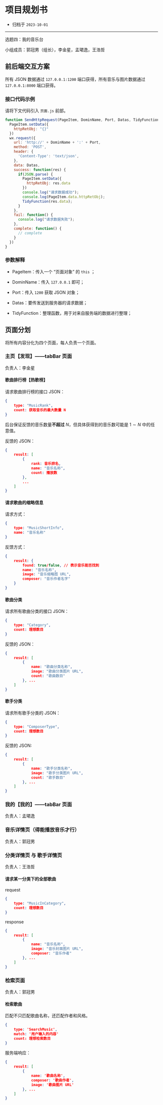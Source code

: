 # 项目规划书

- 归档于 `2023-10-01`

---

选题四：我的音乐台

小组成员：郭冠男（组长），李金星，孟珺逸，王浩哲

## 前后端交互方案

所有 JSON 数据通过 `127.0.0.1:1200` 端口获得，所有音乐与图片数据通过 `127.0.0.1:8000` 端口获得。

### 接口代码示例

请将下文代码引入 `页面.js` 前部。

```js
function SendHttpRequest(PageItem, DominName, Port, Datas, TidyFunction) {
  PageItem.setData({
    httpRetObj: "{}"
  })
  wx.request({
    url: 'http://' + DominName + ':' + Port,
    method: 'POST',
    header: { 
      'Content-Type': 'text/json',
    },
    data: Datas,
    success: function(res) {
      if(JSON.parse) {
        PageItem.setData({
          httpRetObj: res.data
        })
        console.log("请求数据成功");
        console.log(PageItem.data.httpRetObj);
        TidyFunction(res.data);
      }
    },
    fail: function() {
      console.log("请求数据失败");
    },
    complete: function() {
      // complete 
    }
  })
}
```

### 参数解释

- PageItem：传入一个 “页面对象” 的 `this` ；

- DominName：传入 `127.0.0.1` 即可；
- Port：传入 `1200` 获取 JSON 对象；
- Datas：要传发送到服务器的请求数据；
- TidyFunction：整理函数，用于对来自服务端的数据进行整理；

## 页面分划

将所有内容分化为四个页面，每人负责一个页面。

### 主页【发现】——tabBar 页面

负责人：李金星

#### 歌曲排行榜【热歌榜】

请求歌曲排行榜的接口 JSON：

```json
{
    type: "MusicRank",
    count: 获取音乐的最大数量 N
}
```

后台保证反馈的音乐数量**不超过** $N$，但具体获得到的音乐数可能是 $1\sim N$ 中的任意值。

反馈的 JSON：

```json
{
    result: [
        {
            rank: 音乐排名, 
            name: "音乐名称",
            count: 播放数
        },
        ...
    ]
}
```

#### 请求歌曲的缩略信息

请求方式：

```json
{
    type: "MusicShortInfo",
    name: "音乐名称"
}
```

反馈方式：

```json
{
    result: {
        found: true/false, // 表示音乐能否找到
        name: "音乐名称",
        image: "音乐缩略图 URL",
        composer: "音乐作者名字"
    }
}
```

#### 歌曲分类

请求所有歌曲分类的接口 JSON：

```json
{
    type: "Category",
    count: 理想数目
}
```

反馈的 JSON：

```json
{
    result: [
        {
            name: "歌曲分类名称",
            image: "歌曲分类图片 URL",
            count: "歌曲数目"
        }, ...
    ]
}
```

#### 歌手分类

请求所有歌手分类的 JSON：

```json
{
    type: "ComposerType",
    count: 理想数目
}
```

反馈的 JSON:

```json
{
    result: [
        {
            name: "歌手分类名称",
            image: "歌手分类图片 URL",
            count: "歌手数目"
        }, ...
    ]
}
```

### 我的【我的】——tabBar 页面

负责人：孟珺逸



### 音乐详情页（得能播放音乐才行）

负责人：郭冠男



### 分类详情页 与 歌手详情页 

负责人：王浩哲

#### 请求某一分类下的全部歌曲

request

```json
{
    type: "MusicInCategory",
    count: 理想数目
}
```

response

```json
{
    result: [
        {
            name: "音乐名称",
            image: "音乐封面图片 URL",
            composer: "音乐作者"
        }, ...
    ]
}
```

### 检索页面

负责人：郭冠男

#### 检索歌曲

匹配不只匹配歌曲名称，还匹配作者和风格。

```json
{
    type: 'SearchMusic',
    match: '用户输入的内容'
    count: 理想检索数目
}
```

服务端响应：

```json
{
    result: [
        {
            name: '歌曲名称',
            composer: '歌曲作者',
            image: '歌曲图片 URL'
        }, ...
    ]
}
```

